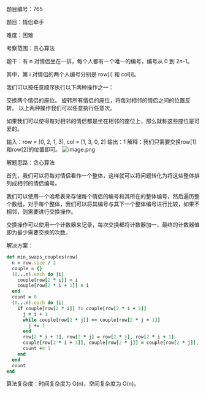 题目编号：765

题目：情侣牵手

难度：困难

考察范围：贪心算法

题干：有 n 对情侣坐在一排，每个人都有一个唯一的编号，编号从 0 到 2n-1。

其中，第 i 对情侣的两个人编号分别是 row[i] 和 col[i]。

我们可以按任意顺序执行以下两种操作之一：

交换两个情侣的座位。
旋转所有情侣的座位，将每对相邻的情侣之间的位置反转。
以上两种操作我们可以任意执行任意次。

如果我们可以使得每对相邻的情侣都是坐在相邻的座位上，那么就称这些座位是可爱的。

输入：row = [0, 2, 1, 3], col = [1, 3, 0, 2]
输出：1
解释：我们只需要交换row[1]和row[2]的位置即可。
![image.png](https://pic.leetcode-cn.com/1616127645-UKJZJv-image.png)

解题思路：贪心算法

首先，我们可以将每对情侣看作一个整体，这样就可以将问题转化为将这些整体排列成相邻的情侣编号。

我们可以使用一个哈希表来存储每个情侣的编号和其所在的整体编号，然后遍历整个数组，对于每个整体，我们可以将其编号与其下一个整体编号进行比较，如果不相邻，则需要进行交换操作。

交换操作可以使用一个计数器来记录，每次交换都将计数器加一，最终的计数器值即为最少需要交换的次数。

解决方案：

```ruby
def min_swaps_couples(row)
  n = row.size / 2
  couple = {}
  (0...n).each do |i|
    couple[row[2 * i]] = i
    couple[row[2 * i + 1]] = i
  end
  count = 0
  (0...n).each do |i|
    if couple[row[2 * i]] != couple[row[2 * i + 1]]
      j = i + 1
      while couple[row[2 * j]] == couple[row[2 * j + 1]]
        j += 1
      end
      row[2 * i + 1], row[2 * j] = row[2 * j], row[2 * i + 1]
      couple[row[2 * i + 1]], couple[row[2 * j]] = couple[row[2 * j]], couple[row[2 * i + 1]]
      count += 1
    end
  end
  count
end
```

算法复杂度：时间复杂度为 O(n)，空间复杂度为 O(n)。